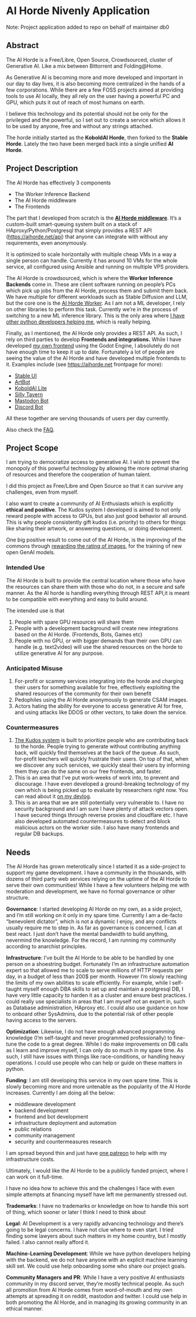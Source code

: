 # AI Horde Nivenly Application

Note: Project application added to repo on behalf of
      maintainer db0

## Abstract

The AI Horde is a Free/Libre, Open Source, Crowdsourced, cluster of Generative AI.
Like a mix between Bittorrent and Folding@Home.

As Generative AI is becoming more and more developed and important in our day to
day lives, it is also becoming more centralized in the hands of a few corporations.
While there are a few FOSS projects aimed at providing tools to use AI locally,
they all rely on the user having a powerful PC and GPU, which puts it out of reach
of most humans on earth.

I believe this technology and its potential should not be only for the privileged
and the powerful, so I set out to create a service which allows it to be used by
anyone, free and without any strings attached.

The horde initially started as the **KoboldAI Horde**, then forked to the 
**Stable Horde**. Lately the two have been merged back into a single unified
**AI Horde**.

## Project Description

The AI Horde has effectively 3 components

* The Worker Inference Backend
* The AI Horde middleware
* The Frontends

The part that I developed from scratch is the 
**[AI Horde middleware](https://github.com/db0/AI-Horde)**.
It’s a custom-built smart-queuing system built on a stack of
HAproxy/Python/Postgresql that simply provides a REST API (https://aihorde.net/api)
that anyone can integrate with without any requirements, even anonymously. 

It is optimized to scale horizontally with multiple cheap VMs in a way a single
person can handle. Currently it has around 10 VMs for the whole service, all
configured using Ansible and running on multiple VPS providers.

The AI Horde is crowdsourced, which is where the **Worker Inference Backends** come
in. These are client software running on people’s PCs which pick up jobs from the AI
Horde, process them and submit them back. We have multiple for different workloads
such as Stable Diffusion and LLM, but the core one is the
[AI Horde Worker](https://github.com/db0/AI-Horde-Worker).
As I am not a ML developer, I rely on other libraries to perform this task. Currently
we’re in the process of switching to a new ML inference library. This is the only area where
[I have other python developers helping me](https://pypi.org/project/hordelib/),
which is really helping.

Finally, as I mentioned, the AI Horde only provides a REST API. As such, I rely
on third parties to develop **Frontends and integrations.** While I have developed
[my own frontend](https://dbzer0.itch.io/lucid-creations/) using the Godot Engine,
I absolutely do not have enough time to keep it up to date. Fortunately a lot of
people are seeing the value of the AI Horde and have developed multiple frontends
to it. Examples include (see https://aihorde.net frontpage for more):

* [Stable UI](https://aqualxx.github.io/stable-ui/dashboard)
* [ArtBot](https://tinybots.net/artbot)
* [KoboldAI Lite](https://lite.koboldai.net)
* [Silly Tavern](https://github.com/Cohee1207/SillyTavern)
* [Mastodon Bot](https://sigmoid.social/@stablehorde_generator)
* [Discord Bot](https://github.com/ZeldaFan0225/Stable_Horde_Discord)

All these together are serving thousands of users per day currently.

Also check the [FAQ](https://github.com/db0/AI-Horde/blob/main/FAQ.md).

## Project Scope

I am trying to democratize access to generative AI. I wish to prevent the
monopoly of this powerful technology by allowing the more optimal sharing
of resources and therefore the cooperation of human talent.

I did this project as Free/Libre and Open Source so that it can survive any
challenges, even from myself.  

I also want to create a community of AI Enthusiasts which is explicitly
**ethical and positive**. The Kudos system I developed is aimed to not only
reward people with access to GPUs, but also just good behavior all around.
This is why people consistently gift kudos (i.e. priority) to others for things
like sharing their artwork, or answering questions, or doing development.

One big positive result to come out of the AI Horde, is the improving of the
commons through [rewarding the rating of images](https://laion.ai/blog/laion-stable-horde/),
for the training of new open GenAI models.

### Intended Use

The AI Horde is built to provide the central location where those who have the
resources can share them with those who do not, in a secure and safe manner. As
the AI horde is handling everything through REST API,it is meant to be compatible
with everything and easy to build around.

The intended use is that 

1. People with spare GPU resources will share them
1. People with a development background will create new integrations based on
   the AI Horde. (Frontends, Bots, Games etc)
1. People with no GPU, or with bigger demands than their own GPU can handle
   (e.g. text2video) will use the shared resources on the horde to utilize
   generative AI for any purpose.

### Anticipated Misuse

1. For-profit or scammy services integrating into the horde and charging
   their users for something available for free, effectively exploiting
   the shared resources of the community for their own benefit
1. Pedophiles using the AI Horde anonymously to generate CSAM images.
1. Actors hating the ability for everyone to access generative AI for free,
   and using attacks like DDOS or other vectors, to take down the service.

### Countermeasures

1. [The Kudos system](https://dbzer0.com/blog/the-kudos-based-economy-for-the-koboldai-horde/)
   is built to prioritize people who are contributing back
   to the horde. People trying to generate without contributing anything back,
   will quickly find themselves at the back of the queue. As such, for-profit
   leechers will quickly frustrate their users. On top of that, when we discover
   any such services, we quickly steal their users by informing them they can
   do the same on our free frontends, and faster.
1. This is an area that I’ve put work-weeks of work into, to prevent and
   discourage. I have even developed a ground-breaking technology of my own which
   is being picked up to evaluate by researchers right now. You can read about
   it [on my devlog](https://dbzer0.com/blog/ai-powered-anti-csam-filter-for-stable-diffusion/).
1. This is an area that we are still potentially very vulnerable to. I have no
   security background and I am sure I have plenty of attack vectors open. I have
   secured things through reverse proxies and cloudflare etc. I have also developed
   automated countermeasures to detect and block malicious actors on the worker
   side. I also have many frontends and regular DB backups.

## Needs

The AI Horde has grown meterotically since I started it as a side-project to
support my game development. I have a community in the thousands, with dozens
of third party web services relying on the uptime of the AI Horde to serve their
own communities! While I have a few volunteers helping me with moderation and
development, we have no formal governance or other structure. 

**Governance**: I started developing AI Horde on my own, as a side project,
and I’m still working on it only in my spare time. Currently I am a de-facto
“benevolent dictator”, which is not a dynamic I enjoy, and any conflicts usually
require me to step in. As far as governance is concerned, I can at best react.
I just don’t have the mental bandwidth to build anything, nevermind the knowledge.
For the record, I am running my community according to anarchist principles.

**Infrastructure**: I’ve built the AI Horde to be able to be handled by one
person on a shoestring budget. Fortunately I’m an infrastructure automation
expert so that allowed me to scale to serve millions of HTTP requests per day,
in a budget of less than 200$ per month. However I’m slowly reaching the limits
of my own abilities to scale efficiently. For example, while I self-taught myself
enough DBA skills to set up and maintain a postgresql DB, I have very little
capacity to harden it as a cluster and ensure best practices. I could really use
specialists in areas that I am myself not an expert in, such as Database
administration, HAproxy etc. I could also use guidance on how to onboard other
SysAdmins, due to the potential risk of other people having access to the servers.

**Optimization**: Likewise, I do not have enough advanced programming knowledge
(I’m self-taught and never programmed professionally) to fine-tune the code to a
great degree. While I do make improvements on DB calls as I learn and improve myself,
I can only do so much in my spare time. As such, I still have issues with things
like race-conditions, or handling heavy operations. I could use people who can help
or guide on these matters in python.

**Funding**: I am still developing this service in my own spare time. This is slowly
becoming more and more untenable as the popularity of the AI Horde increases. Currently
I am doing all the below:

* middleware development
* backend development
* frontend and bot development
* infrastructure deployment and automation
* public relations
* community management
* security and countermeasures research

I am spread beyond thin and just have [one patreon](https://www.patreon.com/db0/) to help with my infrastructure costs.

Ultimately, I would like the AI Horde to be a publicly funded project, where I can work
on it full-time. 

I have no idea how to achieve this and the challenges I face with even simple attempts
at financing myself have left me permanently stressed out.

**Trademarks**: I have no trademarks or knowledge on how to handle this sort of thing,
which sooner or later I think I need to think about 

**Legal**: AI Development is a very rapidly advancing technology and there’s going to
be legal concerns. I have not clue where to even start. I tried finding some lawyers
about such matters in my home country, but I mostly failed. I also cannot really afford it.

**Machine-Learning Development**: While we have python developers helping with the backend,
we do not have anyone with an explicit machine learning skill set. We could use help onboarding
some who share our project goals.

**Community Managers and PR**: While I have a very positive AI enthusiasts community in
my discord server, they’re mostly technical people. As such all promotion from AI Horde
comes from word-of-mouth and my own attempts at spreading it on reddit, mastodon and
twitter. I could use help in both promoting the AI Horde, and in managing its growing
community in an ethical manner.
